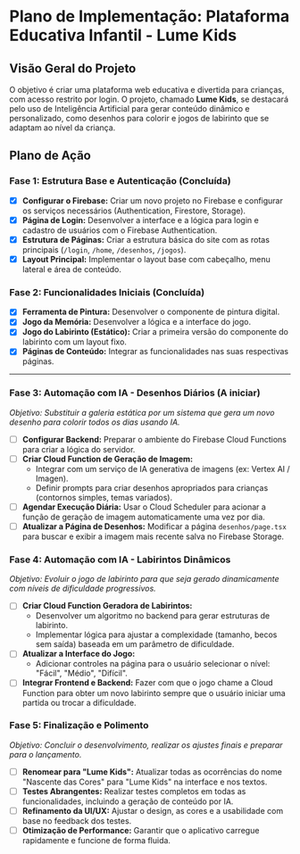# Plano de Implementação: Plataforma Educativa Infantil - Lume Kids

## Visão Geral do Projeto

O objetivo é criar uma plataforma web educativa e divertida para crianças, com acesso restrito por login. O projeto, chamado **Lume Kids**, se destacará pelo uso de Inteligência Artificial para gerar conteúdo dinâmico e personalizado, como desenhos para colorir e jogos de labirinto que se adaptam ao nível da criança.

## Plano de Ação

### Fase 1: Estrutura Base e Autenticação (Concluída)

- [x] **Configurar o Firebase:** Criar um novo projeto no Firebase e configurar os serviços necessários (Authentication, Firestore, Storage).
- [x] **Página de Login:** Desenvolver a interface e a lógica para login e cadastro de usuários com o Firebase Authentication.
- [x] **Estrutura de Páginas:** Criar a estrutura básica do site com as rotas principais (`/login`, `/home`, `/desenhos`, `/jogos`).
- [x] **Layout Principal:** Implementar o layout base com cabeçalho, menu lateral e área de conteúdo.

### Fase 2: Funcionalidades Iniciais (Concluída)

- [x] **Ferramenta de Pintura:** Desenvolver o componente de pintura digital.
- [x] **Jogo da Memória:** Desenvolver a lógica e a interface do jogo.
- [x] **Jogo do Labirinto (Estático):** Criar a primeira versão do componente do labirinto com um layout fixo.
- [x] **Páginas de Conteúdo:** Integrar as funcionalidades nas suas respectivas páginas.

---

### **Fase 3: Automação com IA - Desenhos Diários (A iniciar)**

*Objetivo: Substituir a galeria estática por um sistema que gera um novo desenho para colorir todos os dias usando IA.*

- [ ] **Configurar Backend:** Preparar o ambiente do Firebase Cloud Functions para criar a lógica do servidor.
- [ ] **Criar Cloud Function de Geração de Imagem:**
    - Integrar com um serviço de IA generativa de imagens (ex: Vertex AI / Imagen).
    - Definir prompts para criar desenhos apropriados para crianças (contornos simples, temas variados).
- [ ] **Agendar Execução Diária:** Usar o Cloud Scheduler para acionar a função de geração de imagem automaticamente uma vez por dia.
- [ ] **Atualizar a Página de Desenhos:** Modificar a página `desenhos/page.tsx` para buscar e exibir a imagem mais recente salva no Firebase Storage.

### **Fase 4: Automação com IA - Labirintos Dinâmicos**

*Objetivo: Evoluir o jogo de labirinto para que seja gerado dinamicamente com níveis de dificuldade progressivos.*

- [ ] **Criar Cloud Function Geradora de Labirintos:**
    - Desenvolver um algoritmo no backend para gerar estruturas de labirinto.
    - Implementar lógica para ajustar a complexidade (tamanho, becos sem saída) baseada em um parâmetro de dificuldade.
- [ ] **Atualizar a Interface do Jogo:**
    - Adicionar controles na página para o usuário selecionar o nível: "Fácil", "Médio", "Difícil".
- [ ] **Integrar Frontend e Backend:** Fazer com que o jogo chame a Cloud Function para obter um novo labirinto sempre que o usuário iniciar uma partida ou trocar a dificuldade.

### **Fase 5: Finalização e Polimento**

*Objetivo: Concluir o desenvolvimento, realizar os ajustes finais e preparar para o lançamento.*

- [ ] **Renomear para "Lume Kids":** Atualizar todas as ocorrências do nome "Nascente das Cores" para "Lume Kids" na interface e nos textos.
- [ ] **Testes Abrangentes:** Realizar testes completos em todas as funcionalidades, incluindo a geração de conteúdo por IA.
- [ ] **Refinamento da UI/UX:** Ajustar o design, as cores e a usabilidade com base no feedback dos testes.
- [ ] **Otimização de Performance:** Garantir que o aplicativo carregue rapidamente e funcione de forma fluida.
